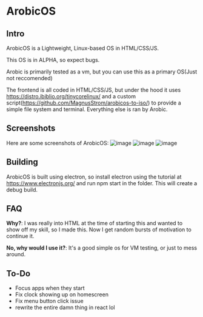# ArobicOS


## Intro
ArobicOS is a Lightweight, Linux-based OS in HTML/CSS/JS.

This OS is in ALPHA, so expect bugs.

Arobic is primarily tested as a vm, but you can use this as a primary OS(Just not reccomended)

The frontend is all coded in HTML/CSS/JS, but under the hood it uses https://distro.ibiblio.org/tinycorelinux/ and a custom script(https://github.com/MagnusStrom/arobicos-to-iso/) to provide a simple file system and terminal. Everything else is ran by Arobic.


## Screenshots
Here are some screenshots of ArobicOS:
![image](https://raw.githubusercontent.com/MagnusStrom/Arobic/main/screenshots/video.gif)
![image](https://raw.githubusercontent.com/MagnusStrom/Arobic/main/screenshots/fullscreen.png)
![image](https://raw.githubusercontent.com/MagnusStrom/Arobic/main/screenshots/lightmode.gif)
## Building
ArobicOS is built using electron, so install electron using the tutorial at https://www.electronjs.org/ and run npm start in the folder. This will create a debug build.

## FAQ
**Why?**: I was really into HTML at the time of starting this and wanted to show off my skill, so I made this. Now I get random bursts of motivation to continue it.

**No, why would I use it?**: It's a good simple os for VM testing, or just to mess around.

## To-Do
- Focus apps when they start
- Fix clock showing up on homescreen
- Fix menu button click issue
- rewrite the entire damn thing in react lol 
